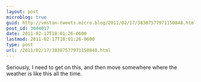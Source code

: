 ```yaml
---
layout: post
microblog: true
guid: http://vmstan-tweets.micro.blog/2011/02/17/38387577971150848.html
post_id: 3044017
date: 2011-02-17T18:01:26-0600
lastmod: 2011-02-17T18:01:26-0600
type: post
url: /2011/02/17/38387577971150848.html
---
```

Seriously, I need to get on this, and then move somewhere where the weather is like this all the time.
